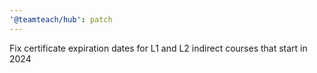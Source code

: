 ```yaml
---
'@teamteach/hub': patch
---
```


Fix certificate expiration dates for L1 and L2 indirect courses that start in 2024
